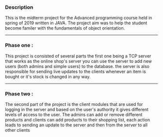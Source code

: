 ### Description
This is the midterm project for the Advanced programming course held in spring of 2019 written in JAVA.
The project aim was to help the student become familer with the fundamentals of object orientation.
___
### Phase one :
This project is consisted of several parts the first one being a TCP server that works as the online shop's server you can use the server to add new users (both admins and simple users) to the database. the server is also responsible for sending live updates to the clients whenever an item is bought or it's stock is changed in any way.
___
### Phase two :
The second part of the project is the client modules that are used for logging in the server and based on the user's authority it gives different levels of access to the user. The admins can add or remove different products and clients can add products to their shopping list, each action leads to sending an update to the server and then from the server to all other clients
